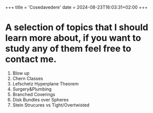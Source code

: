 +++
title = 'Cosedavedere'
date = 2024-08-23T16:03:31+02:00
+++

# A selection of topics that I should learn more about, if you want to study any of them feel free to contact me.

1. Blow up 
2. Chern Classes
3. Lefschetz Hyperplane Theorem
4. Surgery&Plumbing
5. Branched Coverings
6. Disk Bundles over Spheres
7. Stein Strucures vs Tight/Overtwisted